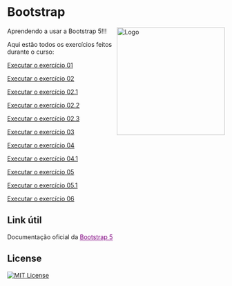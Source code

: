 # Bootstrap

<img src="https://cdn.jsdelivr.net/gh/devicons/devicon@latest/icons/bootstrap/bootstrap-original.svg" alt="Logo" align="right" width="250"/>

Aprendendo a usar a Bootstrap 5!!!
 
Aqui estão todos os exercícios feitos durante o curso:

<a href= "https://anajulialeite.github.io/Bootstrap/Aula01.html">Executar o exercício 01</a>

<a href= "https://anajulialeite.github.io/Bootstrap/Aula02.html">Executar o exercício 02</a>

<a href= "https://anajulialeite.github.io/Bootstrap/Aula02-1.html">Executar o exercício 02.1</a>

<a href= "https://anajulialeite.github.io/Bootstrap/Aula02-2.html">Executar o exercício 02.2</a>

<a href= "https://anajulialeite.github.io/Bootstrap/Aula02-3.html">Executar o exercício 02.3</a>

<a href= "https://anajulialeite.github.io/Bootstrap/Aula03.html">Executar o exercício 03</a>

<a href= "https://anajulialeite.github.io/Bootstrap/Aula04.html">Executar o exercício 04</a>

<a href= "https://anajulialeite.github.io/Bootstrap/Aula04-1.html">Executar o exercício 04.1</a>

<a href= "https://anajulialeite.github.io/Bootstrap/Aula05.html">Executar o exercício 05</a>

<a href= "https://anajulialeite.github.io/Bootstrap/Aula05-1.html">Executar o exercício 05.1</a>

<a href= "https://anajulialeite.github.io/Bootstrap/Aula06.html">Executar o exercício 06</a>

## Link útil

Documentação oficial da <a href= "https://getbootstrap.com/" style="color: purple;">Bootstrap 5</a>

## License

[![MIT License](https://img.shields.io/badge/License-MIT-%231C003F.svg)](./LICENSE)
